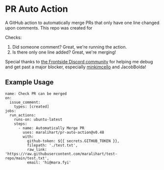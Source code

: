 # PR Auto Action

A GitHub action to automatically merge PRs that only have one line changed upon comments. This repo was created for [](https://github.com/MLH/mlh-localhost-github)

Checks:
1. Did someone comment? Great, we're running the action.
2. Is there only one line added? Great, we're merging!

Special thanks to [the Frontside Discord community](https://discord.gg/YxWuzm4WR4) for helping me debug and get past a major blocker, especially [minkimcello](https://github.com/minkimcello) and JacobBolda!

## Example Usage
```
name: Check PR can be merged
on:
  issue_comment:
    types: [created]
jobs:
  run_actions:
    runs-on: ubuntu-latest
    steps:
      - name: Automatically Merge PR
        uses: maralihart/pr-auto-action@v0.48
        with:
          github-token: ${{ secrets.GITHUB_TOKEN }},
          filepath: './test.txt',
          raw_link: 'https://raw.githubusercontent.com/maralihart/test-repo/main/test.txt',
          email: 'hi@mara.fyi'
```